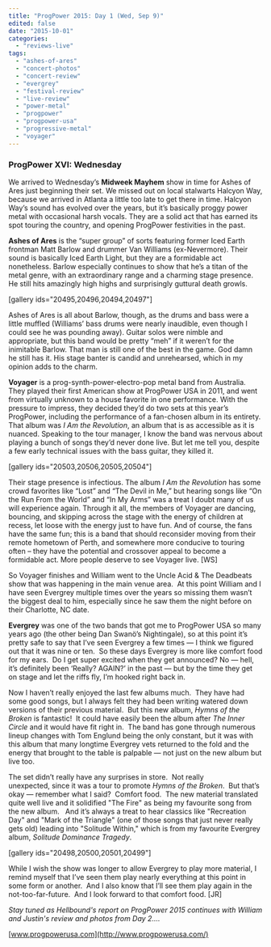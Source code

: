 ```yaml
---
title: "ProgPower 2015: Day 1 (Wed, Sep 9)"
edited: false
date: "2015-10-01"
categories:
  - "reviews-live"
tags:
  - "ashes-of-ares"
  - "concert-photos"
  - "concert-review"
  - "evergrey"
  - "festival-review"
  - "live-review"
  - "power-metal"
  - "progpower"
  - "progpower-usa"
  - "progressive-metal"
  - "voyager"
---
```


### ProgPower XVI: Wednesday

We arrived to Wednesday’s **Midweek Mayhem** show in time for Ashes of Ares just beginning their set. We missed out on local stalwarts Halcyon Way, because we arrived in Atlanta a little too late to get there in time. Halcyon Way’s sound has evolved over the years, but it’s basically proggy power metal with occasional harsh vocals. They are a solid act that has earned its spot touring the country, and opening ProgPower festivities in the past.

**Ashes of Ares** is the “super group” of sorts featuring former Iced Earth frontman Matt Barlow and drummer Van Williams (ex-Nevermore). Their sound is basically Iced Earth Light, but they are a formidable act nonetheless. Barlow especially continues to show that he’s a titan of the metal genre, with an extraordinary range and a charming stage presence. He still hits amazingly high highs and surprisingly guttural death growls.

\[gallery ids="20495,20496,20494,20497"\]

Ashes of Ares is all about Barlow, though, as the drums and bass were a little muffled (Williams’ bass drums were nearly inaudible, even though I could see he was pounding away). Guitar solos were nimble and appropriate, but this band would be pretty “meh” if it weren’t for the inimitable Barlow. That man is still one of the best in the game. God damn he still has it. His stage banter is candid and unrehearsed, which in my opinion adds to the charm.

**Voyager** is a prog-synth-power-electro-pop metal band from Australia. They played their first American show at ProgPower USA in 2011, and went from virtually unknown to a house favorite in one performance. With the pressure to impress, they decided they’d do two sets at this year’s ProgPower, including the performance of a fan-chosen album in its entirety. That album was _I Am the Revolution_, an album that is as accessible as it is nuanced. Speaking to the tour manager, I know the band was nervous about playing a bunch of songs they’d never done live. But let me tell you, despite a few early technical issues with the bass guitar, they killed it.

\[gallery ids="20503,20506,20505,20504"\]

Their stage presence is infectious. The album _I Am the Revolution_ has some crowd favorites like “Lost” and “The Devil in Me,” but hearing songs like “On the Run From the World” and “In My Arms” was a treat I doubt many of us will experience again. Through it all, the members of Voyager are dancing, bouncing, and skipping across the stage with the energy of children at recess, let loose with the energy just to have fun. And of course, the fans have the same fun; this is a band that should reconsider moving from their remote hometown of Perth, and somewhere more conducive to touring often – they have the potential and crossover appeal to become a formidable act. More people deserve to see Voyager live. \[WS\]

So Voyager finishes and William went to the Uncle Acid & The Deadbeats show that was happening in the main venue area.  At this point William and I have seen Evergrey multiple times over the years so missing them wasn’t the biggest deal to him, especially since he saw them the night before on their Charlotte, NC date.

**Evergrey** was one of the two bands that got me to ProgPower USA so many years ago (the other being Dan Swanö’s Nightingale), so at this point it’s pretty safe to say that I’ve seen Evergrey a few times — I think we figured out that it was nine or ten.  So these days Evergrey is more like comfort food for my ears.  Do I get super excited when they get announced? No — hell, it’s definitely been ‘Really? AGAIN?’ in the past — but by the time they get on stage and let the riffs fly, I’m hooked right back in.

Now I haven’t really enjoyed the last few albums much.  They have had some good songs, but I always felt they had been writing watered down versions of their previous material.  But this new album, _Hymns of the Broken_ is fantastic!  It could have easily been the album after _The Inner Circle_ and it would have fit right in.  The band has gone through numerous lineup changes with Tom Englund being the only constant, but it was with this album that many longtime Evergrey vets returned to the fold and the energy that brought to the table is palpable — not just on the new album but live too.

The set didn’t really have any surprises in store.  Not really unexpected, since it was a tour to promote _Hymns of the Broken_.  But that’s okay — remember what I said?  Comfort food.  The new material translated quite well live and it solidified "The Fire" as being my favourite song from the new album.   And it’s always a treat to hear classics like "Recreation Day" and "Mark of the Triangle" (one of those songs that just never really gets old) leading into "Solitude Within," which is from my favourite Evergrey album, _Solitude Dominance Tragedy_.

\[gallery ids="20498,20500,20501,20499"\]

While I wish the show was longer to allow Evergrey to play more material, I remind myself that I’ve seen them play nearly everything at this point in some form or another.  And I also know that I’ll see them play again in the not-too-far-future.  And I look forward to that comfort food. \[JR\]

_Stay tuned as Hellbound's report on ProgPower 2015 continues with William and Justin's review and photos from Day 2...._

[www.progpowerusa.com](http://www.progpowerusa.com/)

